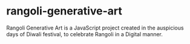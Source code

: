 # rangoli-generative-art
Rangoli Generative Art is a JavaScript project created in the auspicious days of Diwali festival, to celebrate Rangoli in a Digital manner.
